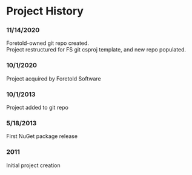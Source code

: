 [license]: # "Copyright (c) Foretold Software, LLC. All rights reserved. Licensed under the Microsoft Public License (MS-PL). See the license.md file in the project root directory for full license information."

# Project History

### 11/14/2020
Foretold-owned git repo created.\
Project restructured for FS git csproj template, and new repo populated.

### 10/1/2020
Project acquired by Foretold Software

### 10/1/2013
Project added to git repo

### 5/18/2013
First NuGet package release

### 2011
Initial project creation